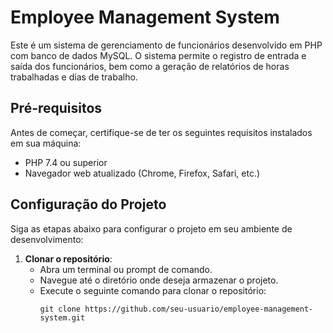 # Employee Management System

Este é um sistema de gerenciamento de funcionários desenvolvido em PHP com banco de dados MySQL. O sistema permite o registro de entrada e saída dos funcionários, bem como a geração de relatórios de horas trabalhadas e dias de trabalho.

## Pré-requisitos

Antes de começar, certifique-se de ter os seguintes requisitos instalados em sua máquina:

- PHP 7.4 ou superior
- Navegador web atualizado (Chrome, Firefox, Safari, etc.)

## Configuração do Projeto

Siga as etapas abaixo para configurar o projeto em seu ambiente de desenvolvimento:

1. **Clonar o repositório**:
   - Abra um terminal ou prompt de comando.
   - Navegue até o diretório onde deseja armazenar o projeto.
   - Execute o seguinte comando para clonar o repositório:
     ```
     git clone https://github.com/seu-usuario/employee-management-system.git
